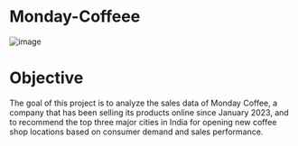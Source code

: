 # Monday-Coffeee
![image](https://github.com/user-attachments/assets/b8178aad-8651-458f-8d77-f71688ed298c)

# Objective 
The goal of this project is to analyze the sales data of Monday Coffee, a company that has been selling its products online since January 2023, and to recommend the top three major cities in India for opening new coffee shop locations based on consumer demand and sales performance.
